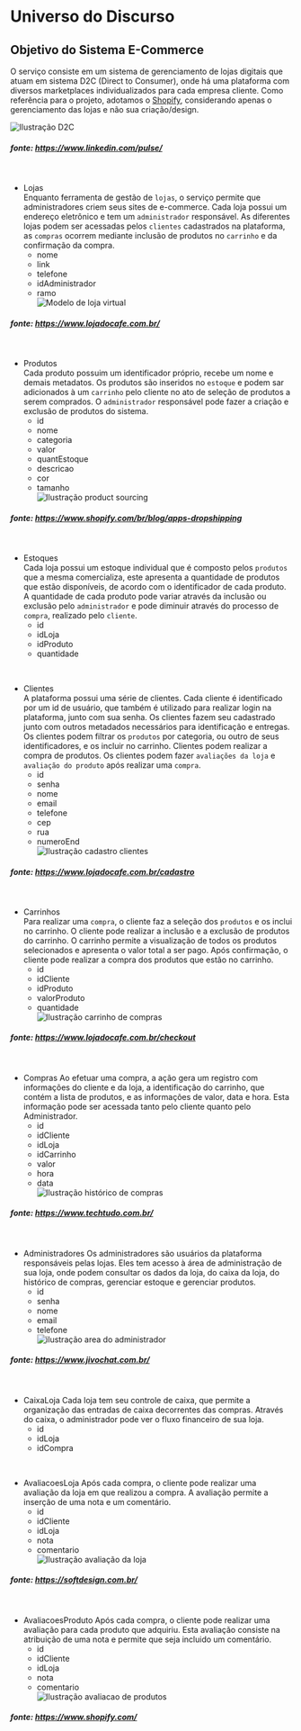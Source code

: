 <h1> 
    Universo do Discurso
</h1>

<h2>
    Objetivo do Sistema E-Commerce
</h2>

O serviço consiste em um sistema de gerenciamento de lojas digitais que atuam em sistema D2C (Direct to Consumer), onde há uma plataforma com diversos marketplaces individualizados para cada empresa cliente. Como referência para o projeto, adotamos o [Shopify](https://shopify.com/), considerando apenas o gerenciamento das lojas e não sua criação/design.


![Ilustração D2C](/UdD_images/D2C_image.jfif "Ilustração D2C")
##### fonte: https://www.linkedin.com/pulse/

<br>

- Lojas  
Enquanto ferramenta de gestão de `lojas`, o serviço permite que administradores criem seus sites de e-commerce. Cada loja possui um endereço eletrônico e tem um `administrador` responsável. As diferentes lojas podem ser acessadas pelos `clientes` cadastrados na plataforma, as `compras` ocorrem mediante inclusão de produtos no `carrinho` e da confirmação da compra.
    - nome
    - link
    - telefone
    - idAdministrador
    - ramo  
![Modelo de loja virtual](/UdD_images/loja_virtual.png "loja_virtual")
##### fonte: https://www.lojadocafe.com.br/


<br>

- Produtos  
Cada produto possuim um identificador próprio, recebe um nome e demais metadatos. Os produtos são inseridos no `estoque` e podem sar adicionados à um `carrinho` pelo cliente no ato de seleção de produtos a serem comprados. O `administrador` responsável pode fazer a criação e exclusão de produtos do sistema.
    - id
    - nome
    - categoria
    - valor
    - quantEstoque
    - descricao
    - cor
    - tamanho  
![Ilustração product sourcing](/UdD_images/manage_products.jpg "product_sourcing")
##### fonte: https://www.shopify.com/br/blog/apps-dropshipping 

<br>

- Estoques  
Cada loja possui um estoque individual que é composto pelos `produtos` que a mesma comercializa, este apresenta a quantidade de produtos que estão disponíveis, de acordo com o identificador de cada produto. A quantidade de cada produto pode variar através da inclusão ou exclusão pelo `administrador` e pode diminuir através do processo de `compra`, realizado pelo `cliente`.
    - id
    - idLoja
    - idProduto
    - quantidade
<br>

- Clientes  
A plataforma possui uma série de clientes. Cada cliente é identificado por um id de usuário, que também é utilizado para realizar login na plataforma, junto com sua senha. Os clientes fazem seu cadastrado junto com outros metadados necessários para identificação e entregas. Os clientes podem filtrar os `produtos` por categoria, ou outro de seus identificadores, e os incluir no carrinho. Clientes podem realizar a compra de produtos. Os clientes podem fazer `avaliações da loja` e `avaliação do produto` após realizar uma `compra`.
    -  id
    - senha
    - nome
    - email
    - telefone
    - cep
    - rua
    - numeroEnd  
![Ilustração cadastro clientes](/UdD_images/cadastro_cliente.png "cadastro_cliente")
##### fonte: https://www.lojadocafe.com.br/cadastro

<br>

- Carrinhos  
Para realizar uma `compra`, o cliente faz a seleção dos `produtos` e os inclui no carrinho. O cliente pode realizar a inclusão e a exclusão de produtos do carrinho. O carrinho permite a visualização de todos os produtos selecionados e apresenta o valor total a ser pago. Após confirmação, o cliente pode realizar a compra dos produtos que estão no carrinho.
    - id
    - idCliente
    - idProduto
    - valorProduto
    - quantidade  
![Ilustração carrinho de compras](/UdD_images/carrinho.png "carrinho_clientes")
##### fonte: https://www.lojadocafe.com.br/checkout

<br>

- Compras
Ao efetuar uma compra, a ação gera um registro com informações do cliente e da loja, a identificação do carrinho, que contém a lista de produtos, e as informações de valor, data e hora. Esta informação pode ser acessada tanto pelo cliente quanto pelo Administrador.
    - id
    - idCliente
    - idLoja
    - idCarrinho
    - valor
    - hora
    - data  
![Ilustração histórico de compras](/UdD_images/compras.png "compras")
##### fonte: https://www.techtudo.com.br/
<br>

- Administradores
Os administradores são usuários da plataforma responsáveis pelas lojas. Eles tem acesso à área de administração de sua loja, onde podem consultar os dados da loja, do caixa da loja, do histórico de compras, gerenciar estoque e gerenciar produtos.
    - id
    - senha
    - nome
    - email
    - telefone  
![ilustração area do administrador](/UdD_images/administrador.png "area_do_administrador")
##### fonte: https://www.jivochat.com.br/

<br>

- CaixaLoja
Cada loja tem seu controle de caixa, que permite a organização das entradas de caixa decorrentes das compras. Através do caixa, o administrador pode ver o fluxo financeiro de sua loja.
    - id
    - idLoja
    - idCompra

<br>

- AvaliacoesLoja
Após cada compra, o cliente pode realizar uma avaliação da loja em que realizou a compra. A avaliação permite a inserção de uma nota e um comentário.
    - id
    - idCliente
    - idLoja
    - nota
    - comentario  
![Ilustração avaliação da loja](/UdD_images/avaliacao_loja.png "avaliacao_loja")
##### fonte: https://softdesign.com.br/

<br>

- AvaliacoesProduto
Após cada compra, o cliente pode realizar uma avaliação para cada produto que adquiriu. Esta avaliação consiste na atribuição de uma nota e permite que seja incluido um comentário. 
    - id
    - idCliente
    - idLoja
    - nota
    - comentario   
![Ilustração avaliacao de produtos](/UdD_images/avaliacao_produto.png "avaliacao_produto")
##### fonte: https://www.shopify.com/
